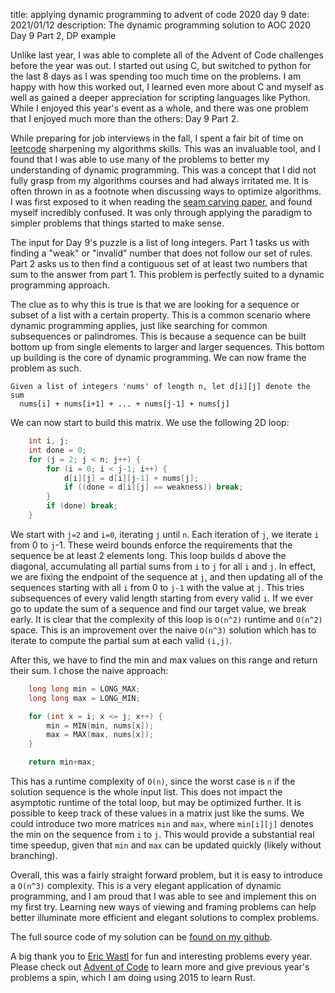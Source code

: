 title: applying dynamic programming to advent of code 2020 day 9
date: 2021/01/12
description: The dynamic programming solution to AOC 2020 Day 9 Part 2, DP
example

Unlike last year, I was able to complete all of the Advent of Code challenges
before the year was out. I started out using C, but switched to python for the
last 8 days as I was spending too much time on the problems. I am happy with how
this worked out, I learned even more about C and myself as well as gained a
deeper appreciation for scripting languages like Python. While I enjoyed this
year's event as a whole, and there was one problem that I enjoyed much more than
the others: Day 9 Part 2.

While preparing for job interviews in the fall, I spent a fair bit of time on
[leetcode](https://leetcode.com/) sharpening my algorithms skills. This was an
invaluable tool, and I found that I was able to use many of the problems to
better my understanding of dynamic programming. This was a concept that I did
not fully grasp from my algorithms courses and had always irritated me. It is
often thrown in as a footnote when discussing ways to optimize algorithms.  I
was first exposed to it when reading the [seam carving
paper](https://en.wikipedia.org/wiki/Seam_carving), and found myself incredibly
confused. It was only through applying the paradigm to simpler problems that
things started to make sense.

The input for Day 9's puzzle is a list of long integers. Part 1 tasks us with
finding a "weak" or "invalid" number that does not follow our set of rules. Part
2 asks us to then find a contiguous set of at least two numbers that sum to the
answer from part 1. This problem is perfectly suited to a dynamic programming
approach.

The clue as to why this is true is that we are looking for a sequence or
subset of a list with a certain property. This is a common scenario where dynamic
programming applies, just like searching for common subsequences or palindromes.
This is because a sequence can be built bottom up from single elements to larger
and larger sequences. This bottom up building is the core of dynamic programming.
We can now frame the problem as such.

```
Given a list of integers 'nums' of length n, let d[i][j] denote the sum
  nums[i] + nums[i+1] + ... + nums[j-1] + nums[j]
```

We can now start to build this matrix. We use the following 2D loop:

```c
	int i, j;
	int done = 0;
	for (j = 2; j < n; j++) {
		for (i = 0; i < j-1; i++) {
			d[i][j] = d[i][j-1] + nums[j];
			if ((done = d[i][j] == weakness)) break;
		}
		if (done) break;
	}
```

We start with `j=2` and `i=0`, iterating `j` until `n`.
Each iteration of `j`, we iterate `i` from 0 to `j`-1.
These weird bounds enforce the requirements that the sequence be at least 2
elements long. This loop builds d above the diagonal, accumulating all partial
sums from `i` to `j` for all `i` and `j`. In effect, we are fixing the endpoint of the
sequence at `j`, and then updating all of the sequences starting with all `i` from 0
to `j-1` with the value at `j`. This tries subsequences of every valid length starting
from every valid `i`. If we ever go to update the sum of a sequence and find our
target value, we break early. It is clear that the complexity of this loop is
`O(n^2)` runtime and `O(n^2)` space. This is an improvement over the naive `O(n^3)`
solution which has to iterate to compute the partial sum at each valid `(i,j)`.

After this, we have to find the min and max values on this range and return
their sum. I chose the naive approach:

```c
	long long min = LONG_MAX;
	long long max = LONG_MIN;

	for (int x = i; x <= j; x++) {
		min = MIN(min, nums[x]);
		max = MAX(max, nums[x]);
	}

	return min+max;
```

This has a runtime complexity of `O(n)`, since the worst case is `n` if the solution
sequence is the whole input list. This does not impact the asymptotic runtime of
the total loop, but may be optimized further. It is possible to keep track of
these values in a matrix just like the sums. We could introduce two more
matrices `min` and `max`, where `min[i][j]` denotes the min on the sequence from
`i` to `j`. This would provide a substantial real time speedup, given that `min`
and `max` can be updated quickly (likely without branching).

Overall, this was a fairly straight forward problem, but it is easy to introduce
a `O(n^3)` complexity. This is a very elegant application of dynamic
programming, and I am proud that I was able to see and implement this on my
first try. Learning new ways of viewing and framing problems can help better
illuminate more efficient and elegant solutions to complex problems.

The full source code of my solution can be [found
on my github](https://github.com/ephjos/aoc/blob/66ea566af99c9bcfcf24258aeea0cb2b5aabc2c9/y2020/d09/part2.c#L40).

A big thank you to [Eric Wastl](http://was.tl/) for fun and interesting problems
every year. Please check out [Advent of Code](https://adventofcode.com/) to
learn more and give previous year's problems a spin, which I am doing using 2015
to learn Rust.

